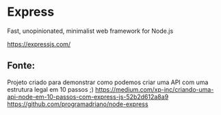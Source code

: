 # Express 
Fast, unopinionated, minimalist web framework for Node.js

https://expressjs.com/

## Fonte:
Projeto criado para demonstrar como podemos criar uma API com uma estrutura legal em 10 passos ;)
https://medium.com/xp-inc/criando-uma-api-node-em-10-passos-com-express-js-52b2d612a8a9
https://github.com/programadriano/node-express
